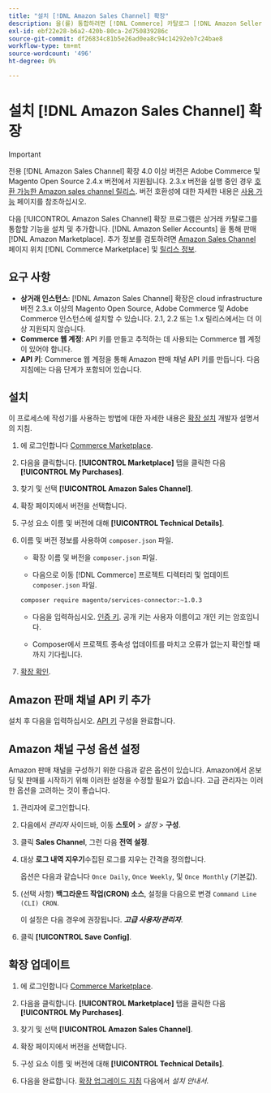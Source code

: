 ```yaml
---
title: "설치 [!DNL Amazon Sales Channel] 확장"
description: 을(를) 통합하려면 [!DNL Commerce] 카탈로그 [!DNL Amazon Seller Accounts] 다음을 통해 판매 [!DNL Amazon Marketplace], Amazon Sales Channel 확장 기능을 다운로드하여 설치합니다.
exl-id: ebf22e28-b6a2-420b-80ca-2d750839286c
source-git-commit: df26834c81b5e26ad0ea8c94c14292eb7c24bae8
workflow-type: tm+mt
source-wordcount: '496'
ht-degree: 0%

---
```


# 설치 [!DNL Amazon Sales Channel] 확장

>[!IMPORTANT]
>
>전용 [!DNL Amazon Sales Channel] 확장 4.0 이상 버전은 Adobe Commerce 및 Magento Open Source 2.4.x 버전에서 지원됩니다. 2.3.x 버전을 실행 중인 경우 [호환 가능한 Amazon sales channel 릴리스](https://docs.magento.com/user-guide/v2.3/sales-channels/amazon/amazon-sales-channel.html). 버전 호환성에 대한 자세한 내용은 [사용 가능](https://experienceleague.adobe.com/docs/commerce-operations/release/product-availability.html) 페이지를 참조하십시오.

다음 [!UICONTROL Amazon Sales Channel] 확장 프로그램은 상거래 카탈로그를 통합할 기능을 설치 및 추가합니다. [!DNL Amazon Seller Accounts] 을 통해 판매 [!DNL Amazon Marketplace]. 추가 정보를 검토하려면 [Amazon Sales Channel](https://marketplace.magento.com/magento-module-amazon.html) 페이지 위치 [!DNL Commerce Marketplace] 및 [릴리스 정보](release-notes.md).

## 요구 사항

- **상거래 인스턴스**: [!DNL Amazon Sales Channel] 확장은 cloud infrastructure 버전 2.3.x 이상의 Magento Open Source, Adobe Commerce 및 Adobe Commerce 인스턴스에 설치할 수 있습니다. 2.1, 2.2 또는 1.x 릴리스에서는 더 이상 지원되지 않습니다.
- **Commerce 웹 계정**: API 키를 만들고 추적하는 데 사용되는 Commerce 웹 계정이 있어야 합니다.
- **API 키**: Commerce 웹 계정을 통해 Amazon 판매 채널 API 키를 만듭니다. 다음 지침에는 다음 단계가 포함되어 있습니다.

## 설치

이 프로세스에 작성기를 사용하는 방법에 대한 자세한 내용은 [확장 설치](https://experienceleague.adobe.com/docs/commerce-operations/installation-guide/tutorials/extensions.html) 개발자 설명서의 지침.

1. 에 로그인합니다 [Commerce Marketplace](https://marketplace.magento.com/customer/account/).

1. 다음을 클릭합니다. **[!UICONTROL Marketplace]** 탭을 클릭한 다음 **[!UICONTROL My Purchases]**.

1. 찾기 및 선택 **[!UICONTROL Amazon Sales Channel]**.

1. 확장 페이지에서 버전을 선택합니다.

1. 구성 요소 이름 및 버전에 대해 **[!UICONTROL Technical Details]**.

1. 이름 및 버전 정보를 사용하여 `composer.json` 파일.

   - 확장 이름 및 버전을 `composer.json` 파일.

   - 다음으로 이동 [!DNL Commerce] 프로젝트 디렉터리 및 업데이트 `composer.json` 파일.

   ```bash
   composer require magento/services-connector:~1.0.3
   ```

   - 다음을 입력하십시오. [인증 키](https://experienceleague.adobe.com/docs/commerce-operations/installation-guide/prerequisites/authentication-keys.html). 공개 키는 사용자 이름이고 개인 키는 암호입니다.

   - Composer에서 프로젝트 종속성 업데이트를 마치고 오류가 없는지 확인할 때까지 기다립니다.


1. [확장 확인](https://experienceleague.adobe.com/docs/commerce-operations/installation-guide/tutorials/extensions.html).

## Amazon 판매 채널 API 키 추가

설치 후 다음을 입력하십시오. [API 키](./amazon-verify-api-key.md) 구성을 완료합니다.

## Amazon 채널 구성 옵션 설정

Amazon 판매 채널을 구성하기 위한 다음과 같은 옵션이 있습니다. Amazon에서 온보딩 및 판매를 시작하기 위해 이러한 설정을 수정할 필요가 없습니다. 고급 관리자는 이러한 옵션을 고려하는 것이 좋습니다.

1. 관리자에 로그인합니다.

1. 다음에서 _관리자_ 사이드바, 이동 **스토어** > _설정_ > **구성**.

1. 클릭 **Sales Channel**, 그런 다음 **전역 설정**.

1. 대상 **로그 내역 지우기**&#x200B;수집된 로그를 지우는 간격을 정의합니다.

   옵션은 다음과 같습니다 `Once Daily`, `Once Weekly`, 및 `Once Monthly` (기본값).

1. (선택 사항) **백그라운드 작업(CRON) 소스**, 설정을 다음으로 변경 `Command Line (CLI) CRON`.

   이 설정은 다음 경우에 권장됩니다. **_고급 사용자/관리자_**.

1. 클릭 **[!UICONTROL Save Config]**.

## 확장 업데이트

1. 에 로그인합니다 [Commerce Marketplace](https://marketplace.magento.com/customer/account/).

1. 다음을 클릭합니다. **[!UICONTROL Marketplace]** 탭을 클릭한 다음 **[!UICONTROL My Purchases]**.

1. 찾기 및 선택 **[!UICONTROL Amazon Sales Channel]**.

1. 확장 페이지에서 버전을 선택합니다.

1. 구성 요소 이름 및 버전에 대해 **[!UICONTROL Technical Details]**.

1. 다음을 완료합니다. [확장 업그레이드 지침](https://experienceleague.adobe.com/docs/commerce-operations/installation-guide/tutorials/extensions.html) 다음에서 _설치 안내서_.

